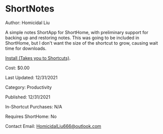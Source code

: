 # ShortNotes
Author: Homicidal Liu

A simple notes ShortApp for ShortHome, with preliminary support for backing up and restoring notes. This was going to be included in ShortHome, but I don't want the size of the shortcut to grow, causing wait time for downloads.


[Install (Takes you to Shortcuts)](https://www.icloud.com/shortcuts/4dec154b37874d358d0feb1a01be267a).

Cost: $0.00

Last Updated: 12/31/2021

Category: Productivity

Published: 12/31/2021

In-Shortcut Purchases: N/A

Requires ShortHome: No

Contact Email: HomicidalLiu666@outlook.com
